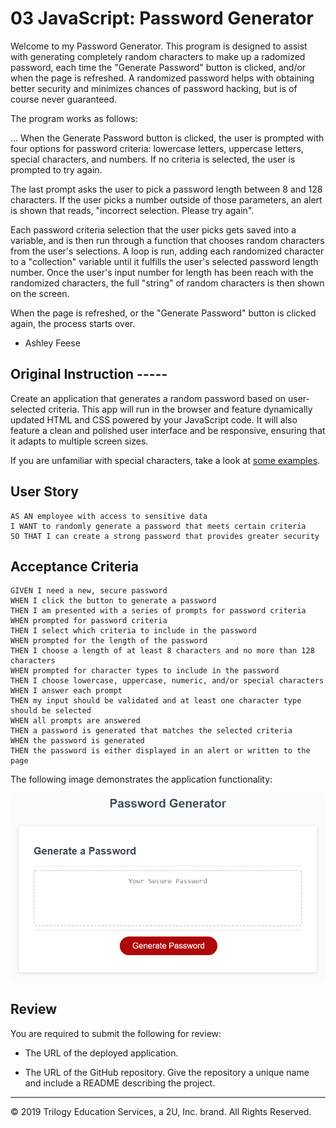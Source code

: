 # 03 JavaScript: Password Generator

Welcome to my Password Generator. 
This program is designed to assist with generating completely random characters to make up a radomized password, each time the "Generate Password" button is clicked, and/or when the page is refreshed. A randomized password helps with obtaining better security and minimizes chances of password hacking, but is of course never guaranteed. 

The program works as follows: 

...
When the Generate Password button is clicked, the user is prompted with four options for password criteria: lowercase letters, uppercase letters, special characters, and numbers. If no criteria is selected, the user is prompted to try again.

The last prompt asks the user to pick a password length between 8 and 128 characters. If the user picks a number outside of those parameters, an alert is shown that reads, "incorrect selection. Please try again".


Each password criteria selection that the user picks gets saved into a variable, and is then run through a function that chooses random characters from the user's selections. A loop is run, adding each randomized character to a "collection" variable until it fulfills the user's selected password length number. Once the user's input number for length has been reach with the randomized characters, the full "string" of random characters is then shown on the screen. 

When the page is refreshed, or the "Generate Password" button is clicked again, the process starts over. 

- Ashley Feese






## Original Instruction -----

Create an application that generates a random password based on user-selected criteria. This app will run in the browser and feature dynamically updated HTML and CSS powered by your JavaScript code. It will also feature a clean and polished user interface and be responsive, ensuring that it adapts to multiple screen sizes.

If you are unfamiliar with special characters, take a look at [some examples](https://www.owasp.org/index.php/Password_special_characters).

## User Story

```
AS AN employee with access to sensitive data
I WANT to randomly generate a password that meets certain criteria
SO THAT I can create a strong password that provides greater security
```

## Acceptance Criteria

```
GIVEN I need a new, secure password
WHEN I click the button to generate a password
THEN I am presented with a series of prompts for password criteria
WHEN prompted for password criteria
THEN I select which criteria to include in the password
WHEN prompted for the length of the password
THEN I choose a length of at least 8 characters and no more than 128 characters
WHEN prompted for character types to include in the password
THEN I choose lowercase, uppercase, numeric, and/or special characters
WHEN I answer each prompt
THEN my input should be validated and at least one character type should be selected
WHEN all prompts are answered
THEN a password is generated that matches the selected criteria
WHEN the password is generated
THEN the password is either displayed in an alert or written to the page
```

The following image demonstrates the application functionality:

![password generator demo](./Assets/03-javascript-homework-demo.png)

## Review

You are required to submit the following for review:

* The URL of the deployed application.

* The URL of the GitHub repository. Give the repository a unique name and include a README describing the project.

- - -
© 2019 Trilogy Education Services, a 2U, Inc. brand. All Rights Reserved.
